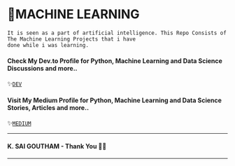 # 🚀MACHINE LEARNING

```
It is seen as a part of artificial intelligence. This Repo Consists of The Machine Learning Projects that i have 
done while i was learning. 
```
#### Check My Dev.to Profile for Python, Machine Learning and Data Science Discussions and more..

✨[`DEV`](https://dev.to/gouthique)

#### Visit My Medium Profile for Python, Machine Learning and Data Science Stories, Articles and more..

✨[`MEDIUM`](https://medium.com/@gouthamgosh10)
<br/>

___
#### K. SAI GOUTHAM - Thank You 👋🏻
---
